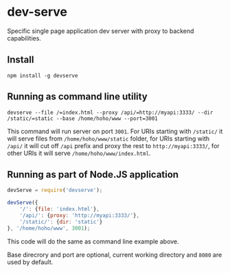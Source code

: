 # dev-serve

Specific single page application dev server with proxy to backend capabilities.

## Install

`npm install -g devserve`


## Running as command line utility

`devserve --file /=index.html --proxy /api/=http://myapi:3333/ --dir /static/=static --base /home/hoho/www --port=3001`

This command will run server on port `3001`. For URIs starting with `/static/`
it will serve files from `/home/hoho/www/static` folder, for URIs starting with
`/api/` it will cut off `/api` prefix and proxy the rest to `http://myapi:3333/`,
for other URIs it will serve `/home/hoho/www/index.html`.


## Running as part of Node.JS application

```js
devServe = require('devserve');

devServe({
    '/': {file: 'index.html'},
    '/api/': {proxy: 'http://myapi:3333/'},
    '/static/': {dir: 'static'}
}, '/home/hoho/www', 3001);
```

This code will do the same as command line example above.

Base direcrory and port are optional, current working directory and `8080` are
used by default.
